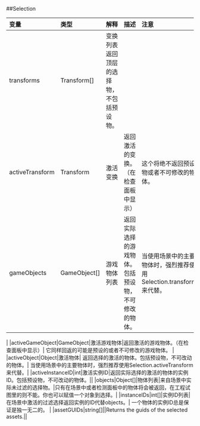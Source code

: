 ##Selection



|变量|类型|解释|描述|注意|
|:--|:--|:--|:--|:--|
|transforms|Transform[]|变换列表	返回顶层的选择物，不包括预设物。||	|activeTransform|Transform|激活变换|返回激活的变换。（在检查面板中显示）|这个将绝不返回预设物或者不可修改的物体。|
|gameObjects|GameObject[]|游戏物体列表|返回实际选择的游戏物体。包括预设物，不可修改的物体。|当使用场景中的主要物体时，强烈推荐使用Selection.transforms来代替。|
|activeGameObject|GameObject|激活游戏物体|返回激活的游戏物体。（在检查面板中显示）|	它同样回返的可能是预设的或者不可修改的游戏物体。|
|activeObject|Object|激活物体|	返回选择的激活的物体。包括预设物，不可改动的物体。|	当使用场景中的主要物体时，强烈推荐使用Selection.activeTransform来代替。|
|activeInstanceID|int|激活实例ID|返回实际选择的激活的物体的实例ID。包括预设物，不可改动的物体。||
|objects|Object[]|物体列表|来自场景中实际未过滤的选择物。|只有在场景中或者检测面板中的物体将会被返回，在工程试图里的则不能。你也可以赋值一个对象到选择。|
|instanceIDs|int[]|实例ID列表|在场景中激活的过滤选择返回实例的ID代替objects。|	一个物体的实例ID总是保证是独一无二的。|
|assetGUIDs|string[]||Returns the guids of the selected assets.||






